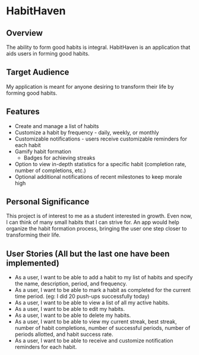 # HabitHaven 

## Overview

The ability to form good habits is integral. HabitHaven is an application that 
aids users in forming good habits.  

## Target Audience

My application is meant for anyone desiring to transform their life by forming good
habits.

## Features
- Create and manage a list of habits
- Customize a habit by frequency - daily, weekly, or monthly
- Customizable notifications - users receive customizable reminders for each habit
- Gamify habit formation
  - Badges for achieving streaks
- Option to view in-depth statistics for a specific habit (completion rate, number of 
completions, etc.)
- Optional additional notifications of recent milestones to keep morale high
## Personal Significance
 This project is of interest to me as a student interested in growth. Even now, I can 
 think of many small habits that I can strive for. An app would help organize the 
 habit formation process, bringing the user one step closer to transforming their
 life.
 ## User Stories (All but the last one have been implemented)
- As a user, I want to be able to add a habit to my list of habits and specify the
name, description, period, and frequency. 
- As a user, I want to be able to mark a habit as completed for the current time period. (eg: 
I did 20 push-ups successfully today)
- As a user, I want to be able to view a list of all my active habits.
- As a user, I want to be able to edit my habits.
- As a user, I want to be able to delete my habits.
- As a user, I want to be able to view my current streak, best streak, number of habit completions, number of successful periods, number of periods allotted, and habit success rate.
- As a user, I want to be able to receive and customize notification reminders for each habit.
